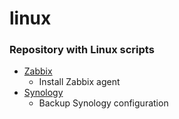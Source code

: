 # linux

### Repository with Linux scripts

- [Zabbix](https://github.com/oidani/linux/tree/master/zabbix)
  - Install Zabbix agent
- [Synology](https://github.com/oidani/linux/tree/master/synology)
  - Backup Synology configuration
